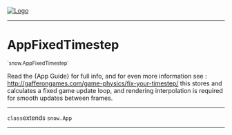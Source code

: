 
[![Logo](../../images/logo.png)](../../api/index.html)

---



<h1>AppFixedTimestep</h1>
<small>`snow.AppFixedTimestep`</small>

Read the {App Guide} for full info, and for even more information see : http://gafferongames.com/game-physics/fix-your-timestep/
    this stores and calculates a fixed game update loop, and rendering interpolation is required
    for smooth updates between frames.

---

`class`extends <code><span>snow.App</span></code>

---

&nbsp;
&nbsp;

